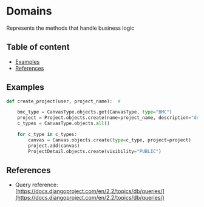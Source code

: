 # Domains

Represents the methods that handle business logic

## Table of content

-   [Examples](#examples)
-   [References](#references)

## Examples

```python
def create_project(user, project_name):  #

    bmc_type = CanvasType.objects.get(CanvasType, type="BMC")
    project = Project.objects.create(name=project_name, description="description")
    c_types = CanvasType.objects.all()

    for c_type in c_types:
        canvas = Canvas.objects.create(type=c_type, project=project)
        project.add(canvas)
        ProjectDetail.objects.create(visibility="PUBLIC")
```

## References

-   Query reference: [https://docs.djangoproject.com/en/2.2/topics/db/queries/](https://docs.djangoproject.com/en/2.2/topics/db/queries/)
